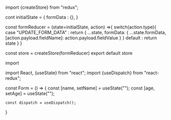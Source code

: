<!-- STORE.JS  -->
import {createStore} from "redux";

<!-- Creating Initial State -->
cont initialState = {
    formData : {},
}

<!-- Creating Reducer -->
const formReducer = (state=initialState, action) =>{
    switch(action.type){
        case "UPDATE_FORM_DATA" :
        return {
            ...state,
            formData: {
                ...state.formData,
                [action.payload.fieldName]: action.payload.fieldValue
            }
        }
        default : return state
    }
}

const store = createStore(formReducer)
export default store
<!-- STORE.JS -->


<!-- FORM.JS -->
import 


<!-- FORM.JS -->
import React, {useState} from "react";
import {useDispatch} from "react-redux";

const Form = () => {
    const [name, setName] = useState("");
    const [age, setAge] = useState("");

    const dispatch = useDispatch();
    
}